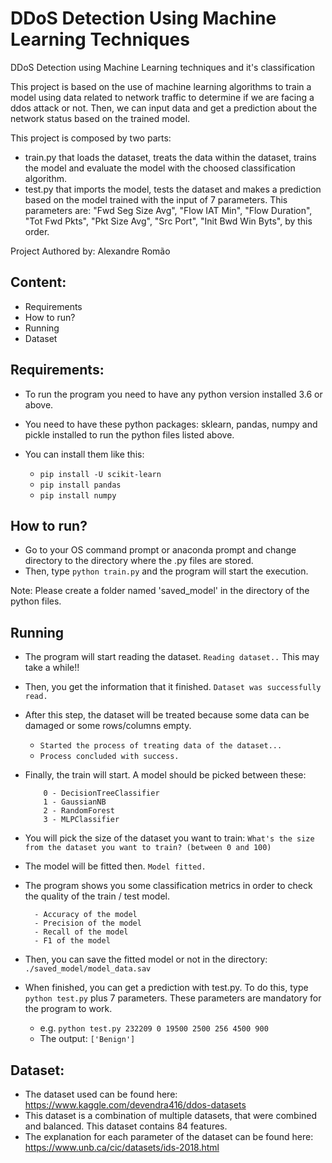 # DDoS Detection Using Machine Learning Techniques
DDoS Detection using Machine Learning techniques and it's classification

This project is based on the use of machine learning algorithms to train a model using data related to network traffic to determine if we are facing a ddos attack or not.
Then, we can input data and get a prediction about the network status based on the trained model.

This project is composed by two parts:

- train.py that loads the dataset, treats the data within the dataset, trains the model and evaluate the model with the choosed classification algorithm.
- test.py that imports the model, tests the dataset and makes a prediction based on the model trained with the input of 7 parameters. This parameters are: "Fwd Seg Size Avg", "Flow IAT Min", "Flow Duration", "Tot Fwd Pkts", "Pkt Size Avg", "Src Port", "Init Bwd Win Byts", by this order.



Project Authored by: Alexandre Romão

## Content:
- Requirements
- How to run?
- Running
- Dataset

## Requirements:
- To run the program you need to have any python version installed 3.6 or above.
- You need to have these python packages: sklearn, pandas, numpy and pickle installed to run the python files listed above.
- You can install them like this:

  - ``` pip install -U scikit-learn ```
  - ``` pip install pandas ```
  - ``` pip install numpy ```


## How to run?

- Go to your OS command prompt or anaconda prompt and change directory to the directory where the .py files are stored.
- Then, type ``` python train.py ``` and the program will start the execution.

Note: Please create a folder named 'saved_model' in the directory of the python files.

## Running

- The program will start reading the dataset. ``` Reading dataset.. ``` This may take a while!!
- Then, you get the information that it finished. ``` Dataset was successfully read. ```
- After this step, the dataset will be treated because some data can be damaged or some rows/columns empty.
  - ``` Started the process of treating data of the dataset... ```
  - ``` Process concluded with success. ```
- Finally, the train will start. A model should be picked between these:

    ``` 
        0 - DecisionTreeClassifier 
        1 - GaussianNB 
        2 - RandomForest 
        3 - MLPClassifier
    ```
- You will pick the size of the dataset you want to train: ``` What's the size from the dataset you want to train? (between 0 and 100) ```
- The model will be fitted then. ``` Model fitted. ```
- The program shows you some classification metrics in order to check the quality of the train / test model.
    ```
      - Accuracy of the model
      - Precision of the model
      - Recall of the model
      - F1 of the model
    ```
    
- Then, you can save the fitted model or not in the directory: ``` ./saved_model/model_data.sav ```
- When finished, you can get a prediction with test.py. To do this, type ``` python test.py ``` plus 7 parameters. These parameters are mandatory for the program to work. 
  - e.g. ``` python test.py 232209 0 19500 2500 256 4500 900 ```
  - The output: ``` ['Benign'] ```

## Dataset:
- The dataset used can be found here: https://www.kaggle.com/devendra416/ddos-datasets
- This dataset is a combination of multiple datasets, that were combined and balanced. This dataset contains 84 features.
- The explanation for each parameter of the dataset can be found here: https://www.unb.ca/cic/datasets/ids-2018.html
